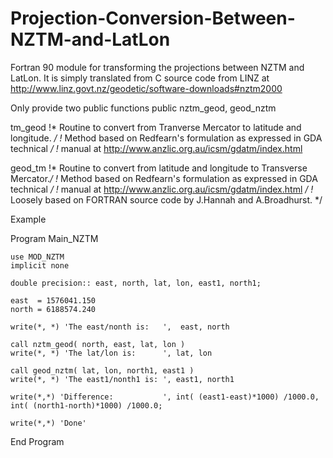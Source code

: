 # Projection-Conversion-Between-NZTM-and-LatLon
Fortran 90 module for transforming the projections between NZTM and LatLon. It is simply translated from C source code from LINZ at http://www.linz.govt.nz/geodetic/software-downloads#nztm2000

Only provide two public functions
public nztm_geod, geod_nztm 

tm_geod                                                                                                                                       !*   Routine to convert from Tranverse Mercator to latitude and longitude. */
    !*   Method based on Redfearn's formulation as expressed in GDA technical  */
    !*   manual at http://www.anzlic.org.au/icsm/gdatm/index.html  
    
geod_tm
    !*   Routine to convert from latitude and longitude to Transverse Mercator.*/
    !*   Method based on Redfearn's formulation as expressed in GDA technical  */
    !*   manual at http://www.anzlic.org.au/icsm/gdatm/index.html              */
    !*   Loosely based on FORTRAN source code by J.Hannah and A.Broadhurst.    */
    
Example

Program Main_NZTM

    use MOD_NZTM
    implicit none
    
    double precision:: east, north, lat, lon, east1, north1;
    
    east  = 1576041.150  
    north = 6188574.240
    
    write(*, *) 'The east/nonth is:   ',  east, north
    
    call nztm_geod( north, east, lat, lon )
    write(*, *) 'The lat/lon is:      ', lat, lon
    
    call geod_nztm( lat, lon, north1, east1 ) 
    write(*, *) 'The east1/nonth1 is: ', east1, north1
    
    write(*,*) 'Difference:           ', int( (east1-east)*1000) /1000.0,  int( (north1-north)*1000) /1000.0;
    
    write(*,*) 'Done'
End Program 
